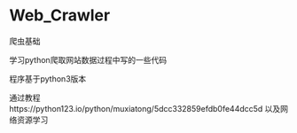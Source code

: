 # Web_Crawler
爬虫基础

学习python爬取网站数据过程中写的一些代码

程序基于python3版本

通过教程https://python123.io/python/muxiatong/5dcc332859efdb0fe44dcc5d 以及网络资源学习

